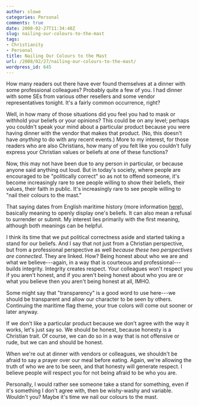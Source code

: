 ```yaml
---
author: slowe
categories: Personal
comments: true
date: 2008-02-27T11:34:48Z
slug: nailing-our-colours-to-the-mast
tags:
- Christianity
- Personal
title: Nailing Our Colours to the Mast
url: /2008/02/27/nailing-our-colours-to-the-mast/
wordpress_id: 645
---
```


How many readers out there have ever found themselves at a dinner with some professional colleagues? Probably quite a few of you. I had dinner with some SEs from various other resellers and some vendor representatives tonight. It's a fairly common occurrence, right?

Well, in how many of those situations did you feel you had to mask or withhold your beliefs or your opinions? This could be on any level; perhaps you couldn't speak your mind about a particular product because you were having dinner with the vendor that makes that product. (No, this doesn't have _anything_ to do with any recent events.) More to my interest, for those readers who are also Christians, how many of you felt like you couldn't fully express your Christian values or beliefs at one of these functions?

Now, this may not have been due to any person in particular, or because anyone said anything out loud. But in today's society, where people are encouraged to be "politically correct" so as not to offend someone, it's become increasingly rare to see people willing to show their beliefs, their values, their faith in public. It's increasingly rare to see people willing to "nail their colours to the mast."

That saying dates from English maritime history (more information [here](http://www.phrases.org.uk/meanings/253600.html)), basically meaning to openly display one's beliefs. It can also mean a refusal to surrender or submit. My interest lies primarily with the first meaning, although both meanings can be helpful.

I think its time that we put political correctness aside and started taking a stand for our beliefs. And I say that not just from a Christian perspective, but from a professional perspective as well _because these two perspectives are connected_. They are linked. How? Being honest about who we are and what we believe---again, in a way that is courteous and professional---builds integrity. Integrity creates respect. Your colleagues won't respect you if you aren't honest, and if you aren't being honest about who you are or what you believe then you aren't being honest at all, IMHO.

Some might say that "transparency" is a good word to use here---we should be transparent and allow our character to be seen by others. Continuing the maritime flag theme, your true colors will come out sooner or later anyway.

If we don't like a particular product because we don't agree with the way it works, let's just say so. We should be honest, because honesty is a Christian trait. Of course, we can do so in a way that is not offensive or rude, but we can and should be honest.

When we're out at dinner with vendors or colleagues, we shouldn't be afraid to say a prayer over our meal before eating. Again, we're allowing the truth of who we are to be seen, and that honesty will generate respect. I believe people will respect you for not being afraid to be who you are.

Personally, I would rather see someone take a stand for something, even if it's something I don't agree with, then be wishy-washy and variable. Wouldn't you? Maybe it's time we nail our colours to the mast.

